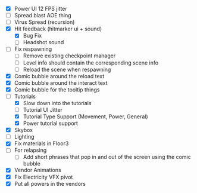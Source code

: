 - [x] Power UI 12 FPS jitter
- [ ] Spread blast AOE thing
- [ ] Virus Spread (recursion)
- [x] Hit feedback (hitmarker ui + sound)
	- [x] Bug Fix
	- [ ] Headshot sound
- [ ] Fix respawning
	- [ ] Remove existing checkpoint manager
	- [ ] Level info should contain the corresponding scene info
	- [ ] Reload the scene when respawning
- [x] Comic bubble around the reload text
- [x] Comic bubble around the interact text
- [x] Comic bubble for the tooltip things
- [ ] Tutorials
	- [x] Slow down into the tutorials
	- [ ] Tutorial UI Jitter
	- [x] Tutorial Type Support (Movement, Power, General)
	- [x] Power tutorial support
- [x] Skybox
- [ ] Lighting
- [x] Fix materials in Floor3
- [ ] For relapsing
	- [ ] Add short phrases that pop in and out of the screen using the comic bubble
- [x] Vendor Animations
- [x] Fix Electricity VFX pivot
- [x] Put all powers in the vendors
